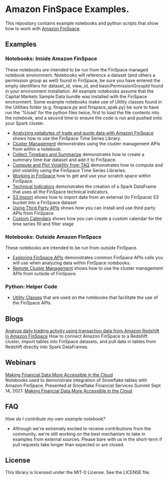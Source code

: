 # Amazon FinSpace Examples. 
This repository contains example notebooks and python scripts that show how to work with [Amazon FinSpace](https://aws.amazon.com/finspace/).

## Examples

### Notebooks: Inside Amazon FinSpace  
These notebooks are intended to be run from the FinSpace managed notebook environment. 
Notebooks will reference a dataset (and others a permission group as well) found in FinSpace, 
be sure you have entered the empty identifiers for dataset_id, view_id, and basicPermissionGroupId found in your 
environment installation. All example notebooks assume that the Capital Markets Sample Data bundle was installed 
with the FinSpace environment. Some example notebooks make use of Utility classes found in the Utilities folder 
(e.g. finspace.py and finspace_spak.py) be sure to have run the '%load' for the python files twice, first to load 
the file contents into the notebook, and a second time to ensure the code is run and pushed onto your Spark cluster.  

- [Analyzing petabytes of trade and quote data with Amazon FinSpace](notebooks/analyze_trade_and_quote_data) shows how to use the FinSpace Time Series Library.  
- [Cluster Management](notebooks/cluster_management) demonstrates using the cluster management APIs from within a  notebook.  
- [Collect Timebars and Summarize](notebooks/collect_timebars_and_summarize) demonstrates how to create a summary time-bar dataset and add it to FinSpace.  
- [Compute and Plot Volatility from TAQ](notebooks/compute_and_plot_volatility_from_taq) demonstrates how to compute and plot volatility using the FinSpace Time Series Libraries.  
- [Working in FinSpace](notebooks/working_in_finspace) how to get and use your scratch space within FinSpace. 
- [Technical Indicators](notebooks/technical_indicators) demonstrates the creation of a Spark DataFrame that uses all the FinSpace technical indicators. 
- [S3 Import](notebooks/s3_import) shows how to import data from an external (to FinSpace) S3 bucket into a FinSpace dataset
- [Using Third Party APIs](notebooks/third_party_apis) shows how you can install and use third party APIs from FinSpace
- [Custom Calendars](notebooks/custom_calendar) shows how you can create a custom calendar for the time series fill and filter stage

### Notebooks: Outside Amazon FinSpace  
These notebooks are intended to be run from outside FinSpace.  
- [Exploring FinSpace APIs](notebooks/exploring_finspace_apis) demonstrates common FinSpace APIs calls you will use when analyzing data within FinSpace notebooks.  
- [Remote Cluster Management](notebooks/remote_cluster_management) shows how to use the cluster management APIs from outside of FinSpace.

### Python: Helper Code  
- [Utility Classes](notebooks/Utilities) that are used on the notebooks that facilitate the use of the FinSpace APIs.  

## Blogs
[Analyze daily trading activity using transaction data from Amazon Redshift in Amazon FinSpace](blogs/finspace_redshift-2021-09)
How to connect Amazon FinSpace to a Redshift cluster, import tables into FinSpace datasets, and pull data in tables from
Redshift directly into Spark DataFrames.

## Webinars
[Making Financial Data More Accessible in the Cloud](webinars/snowflake_2021-09)  
Notebooks used to demonstrate integration of Snowflake tables with Amazon FinSpace. Presented at Snowflake Financial
Services Summit Sept 14, 2021: [Making Financial Data More Accessible in the Cloud](https://www.snowflake.com/financial-services-data-summit/americas/agenda/?agendaPath=session/615483)

## FAQ
*How do I contribute my own example notebook?*  

- Although we're extremely excited to receive contributions from the community, we're still working on the best mechanism to take in examples from external sources.  Please bare with us in the short-term if pull requests take longer than expected or are closed.

## License

This library is licensed under the MIT-0 License. See the LICENSE file.

